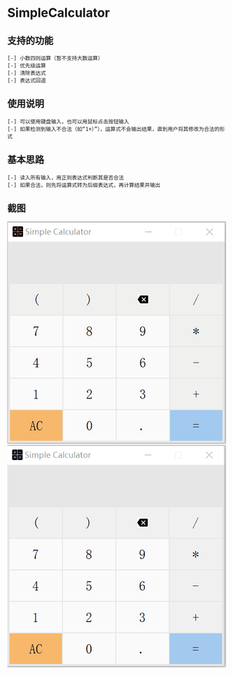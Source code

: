 # SimpleCalculator
## 支持的功能
    [-] 小数四则运算（暂不支持大数运算）
    [-] 优先级运算
    [-] 清除表达式
    [-] 表达式回退
## 使用说明
    [-] 可以使用键盘输入，也可以用鼠标点击按钮输入
    [-] 如果检测到输入不合法（如“1+）”），运算式不会输出结果，直到用户将其修改为合法的形式
## 基本思路
    [-] 读入所有输入，用正则表达式判断其是否合法
    [-] 如果合法，则先将运算式转为后缀表达式，再计算结果并输出
## 截图
![](/img/test_1.gif)
![](/img/test_2.gif)
